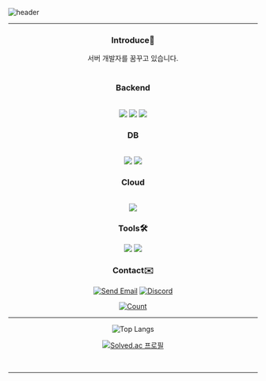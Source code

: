 <!--
**IanToo2/IanToo2** is a ✨ _special_ ✨ repository because its `README.md` (this file) appears on your GitHub profile.

Here are some ideas to get you started:

- 🔭 I’m currently working on ...
- 
- 👯 I’m looking to collaborate on ...
- 🤔 I’m looking for help with ...
- 💬 Ask me about ...
- 📫 How to reach me: ...
- 😄 Pronouns: ...
- ⚡ Fun fact: ...
-->
![header](https://capsule-render.vercel.app/api?type=transparent&height=300&section=header&text=KimJungIn&animation=fadeIn&fontColor=B3E5FC&fontSize=100&textBg=White)

***

<div align = "center">
 <h3>Introduce🤲</h3>
 서버 개발자를 꿈꾸고 있습니다.
</div>
<div align = "center">
  <br><h3>Backend</h3><br>
  <img src="https://img.shields.io/badge/Java-ED8B00?style=for-the-badge&logo=openjdk&logoColor=white"/>
  <img src="https://img.shields.io/badge/Spring-6DB33F?style=for-the-badge&logo=spring&logoColor=white"/>
  <img src="https://img.shields.io/badge/Python-3776AB?style=for-the-badge&logo=python&logoColor=white"/>
 <br><h3>DB</h3><br>
  <img src="https://img.shields.io/badge/MySQL-00000F?style=for-the-badge&logo=mysql&logoColor=white"/>
  <img src="https://img.shields.io/badge/SQLite-07405E?style=for-the-badge&logo=sqlite&logoColor=white"/>
  <br><h3>Cloud</h3><br>
  <img src="https://img.shields.io/badge/Amazon_AWS-FF9900?style=for-the-badge&logo=amazonaws&logoColor=white"/>
  
  <br>
  
</div>

<div align = "center">
 <h3>Tools🛠️</h3>
  <img src="https://img.shields.io/badge/GitHub-F05032?style=flat&logo=GitHub&logoColor=white"/>
  <img src="https://img.shields.io/badge/Git-F05032?style=flat&logo=Git&logoColor=white"/><br>

</div>
<div align = "center">
 <h3>Contact✉️</h3>
  
 [![Send Email](https://img.shields.io/badge/rlawjddla0203@gmail.com-EA4335?style=flat&logo=Gmail&logoColor=white)](mailto:rlawjddla0203@gmail.com)
 [![Discord](https://img.shields.io/badge/Discord-7289DA?style=flat&logo=discord&logoColor=white)]([https://discord.gg/your_discord_invite_link_here](https://discord.gg/Vp9rdJcU))
</div>

<div align = "center">

 
 [![Count](https://hits.seeyoufarm.com/api/count/incr/badge.svg?url=https%3A%2F%2Fgithub.com%2FIanToo2&count_bg=%2374B2E7&title_bg=%23555555&icon=&icon_color=%23E7E7E7&title=hits&edge_flat=false)](https://hits.seeyoufarm.com)
 </div>
 


***

<div align="center">

![Top Langs](https://github-readme-stats.vercel.app/api/top-langs/?username=IanToo2&layout=compact&theme=dracula)

[![Solved.ac 프로필](http://mazassumnida.wtf/api/v2/generate_badge?boj=rlawjddla0203)](https://solved.ac/rlawjddla0203)

</div>


<br>

***
